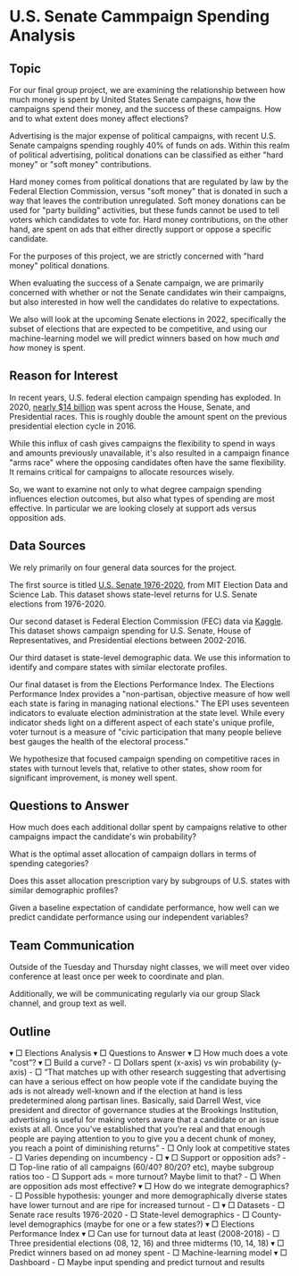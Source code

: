 # U.S. Senate Cammpaign Spending Analysis

## Topic

For our final group project, we are examining the relationship between how much money is spent by United States Senate campaigns, how the campaigns spend their money, and the success of these campaigns. How and to what extent does money affect elections?

Advertising is the major expense of political campaigns, with recent U.S. Senate campaigns spending roughly 40% of funds on ads. Within this realm of political advertising, political donations can be classified as either "hard money" or "soft money" contributions.

Hard money comes from political donations that are regulated by law by the Federal Election Commission, versus "soft money" that is donated in such a way that leaves the contribution unregulated. Soft money donations can be used for "party building" activities, but these funds cannot be used to tell voters which candidates to vote for. Hard money contributions, on the other hand, are spent on ads that either directly support or oppose a specific candidate.

For the purposes of this project, we are strictly concerned with "hard money" political donations.

When evaluating the success of a Senate campaign, we are primarily concerned with whether or not the Senate candidates win their campaigns, but also interested in how well the candidates do relative to expectations.

We also will look at the upcoming Senate elections in 2022, specifically the subset of elections that are expected to be competitive, and using our machine-learning model we will predict winners based on how much *and how* money is spent.

## Reason for Interest

In recent years, U.S. federal election campaign spending has exploded. In 2020, [nearly $14 billion](https://graphics.reuters.com/USA-ELECTION/SENATE-FUNDRAISING/yxmvjeyjkpr/) was spent across the House, Senate, and Presidential races. This is roughly double the amount spent on the previous presidential election cycle in 2016.

While this influx of cash gives campaigns the flexibility to spend in ways and amounts previously unavailable, it's also resulted in a campaign finance "arms race" where the opposing candidates often have the same flexibility. It remains critical for campaigns to allocate resources wisely.

So, we want to examine not only to what degree campaign spending influences election outcomes, but also what types of spending are most effective. In particular we are looking closely at support ads versus opposition ads.


## Data Sources

We rely primarily on four general data sources for the project.

The first source is titled [U.S. Senate 1976-2020](https://dataverse.harvard.edu/dataset.xhtml?persistentId=doi:10.7910/DVN/PEJ5QU), from MIT Election Data and Science Lab. This dataset shows state-level returns for U.S. Senate elections from 1976-2020.

Our second dataset is Federal Election Commission (FEC) data via [Kaggle](https://www.kaggle.com/fec/independent-political-ad-spending). This dataset shows campaign spending for U.S. Senate, House of Representatives, and Presidential elections between 2002-2016.

Our third dataset is state-level demographic data. We use this information to identify and compare states with similar electorate profiles.

Our final dataset is from the Elections Performance Index. The Elections Performance Index provides a "non-partisan, objective measure of how well each state is faring in managing national elections." The EPI uses seventeen indicators to evaluate election administration at the state level. While every indicator sheds light on a different aspect of each state's unique profile, voter turnout is a measure of "civic participation that many people believe best gauges the health of the electoral process."

We hypothesize that focused campaign spending on competitive races in states with turnout levels that, relative to other states, show room for significant improvement, is money well spent.


## Questions to Answer

How much does each additional dollar spent by campaigns relative to other campaigns impact the candidate's win probability?

What is the optimal asset allocation of campaign dollars in terms of spending categories?

Does this asset allocation prescription vary by subgroups of U.S. states with similar demographic profiles?

Given a baseline expectation of candidate performance, how well can we predict candidate performance using our independent variables?


## Team Communication

Outside of the Tuesday and Thursday night classes, we will meet over video conference at least once per week to coordinate and plan.

Additionally, we will be communicating regularly via our group Slack channel, and group text as well.

## Outline

▾ □ Elections Analysis
    ▾ □ Questions to Answer
        ▾ □ How much does a vote "cost”?
            ▾ □ Build a curve?
                - □ Dollars spent (x-axis) vs win probability (y-axis)
                - □ “That matches up with other research suggesting that advertising can have a serious effect on how people vote if the candidate buying the ads is not already well-known and if the election at hand is less predetermined along partisan lines.
Basically, said Darrell West, vice president and director of governance studies at the Brookings Institution, advertising is useful for making voters aware that a candidate or an issue exists at all. Once you’ve established that you’re real and that enough people are paying attention to you to give you a decent chunk of money, you reach a point of diminishing returns”
            - □ Only look at competitive states
            - □ Varies depending on incumbency
            - □ 
        ▾ □ Support or opposition ads?
            - □ Top-line ratio of all campaigns (60/40? 80/20? etc), maybe subgroup ratios too
            - □ Support ads = more turnout? Maybe limit to that?
            - □ When are opposition ads most effective?
        ▾ □ How do we integrate demographics?
            - □ Possible hypothesis: younger and more demographically diverse states have lower turnout and are ripe for increased turnout
            - □ 
    ▾ □ Datasets
        - □ Senate race results 1976-2020
        - □ State-level demographics
        - □ County-level demographics (maybe for one or a few states?)
        ▾ □ Elections Performance Index
            ▾ □ Can use for turnout data at least (2008-2018)
                - □ Three presidential elections (08, 12, 16) and three midterms (10, 14, 18)
    ▾ □ Predict winners based on ad money spent
        - □ Machine-learning model
    ▾ □ Dashboard
        - □ Maybe input spending and predict turnout and results

